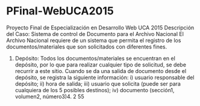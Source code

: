 # PFinal-WebUCA2015
Proyecto Final de Especialización en Desarrollo Web  UCA 2015 
Descripción del Caso: Sistema de control de Documento para el Archivo
Nacional
El Archivo Nacional requiere de un sistema que permita el registro de los documentos/materiales
que son solicitados con diferentes fines. 
1. Depósito: Todos los documentos/materiales se encuentran en el depósito, por lo que para
realizar cualquier tipo de solicitud, se debe recurrir a este sitio. Cuando se da una salida de
documento desde el depósito, se registra la siguiente información: i) usuario responsable del
depósito; ii) hora de salida; iii) usuario que solicita (puede ser para cualquiera de los 5 posibles
destinos); iv) documento (sección1, volumen2, número3)4. 2 55

